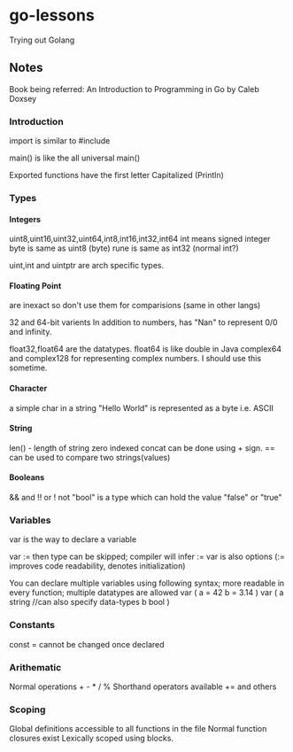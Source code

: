 # go-lessons
Trying out Golang

## Notes
Book being referred: An Introduction to Programming in Go by Caleb Doxsey

### Introduction 
import is similar to #include

main() is like the all universal main()

Exported functions have the first letter Capitalized (Println)

### Types

#### Integers
uint8,uint16,uint32,uint64,int8,int16,int32,int64
int means signed integer
byte is same as uint8 (byte)
rune is same as int32 (normal int?)

uint,int and uintptr are arch specific types.

#### Floating Point
are inexact so don't use them for comparisions (same in other langs)

32 and 64-bit varients
In addition to numbers, has "Nan" to represent 0/0 and infinity.

float32,float64 are the datatypes. float64 is like double in Java
complex64 and complex128 for representing complex numbers. I should use this sometime.


#### Character
a simple char in a string "Hello World" is represented as a byte i.e. ASCII

#### String
len() - length of string
zero indexed
concat  can be done using + sign.
== can be used to compare two strings(values)

#### Booleans
&& and
!! or
! not
"bool" is a type which can hold the value "false" or "true"

### Variables

var <name> <type> is the way to declare a variable

var <name> := <value> then type can be skipped; compiler will infer
 <name> := <value>  var is also options (:= improves code readability, denotes initialization)

You can declare multiple variables using following syntax; more readable in every function; multiple datatypes are allowed
var (
	a = 42
	b = 3.14
)
var (
	a string //can also specify data-types
	b bool 
)
### Constants
const <name>  <type> = <value>
cannot be changed once declared

### Arithematic
Normal operations + - * / %
Shorthand operators available += and others

### Scoping
Global definitions accessible to all functions in the file
Normal function closures exist
Lexically scoped using blocks.

